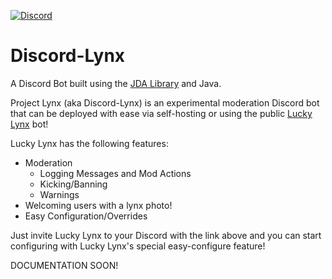 [discord-invite]: https://discord.gg/u9wMgBY

[ ![Discord](https://discordapp.com/api/guilds/590215639785013298/widget.png) ][discord-invite]
# Discord-Lynx
A Discord Bot built using the [JDA Library](https://github.com/DV8FromTheWorld/JDA) and Java.

Project Lynx (aka Discord-Lynx) is an experimental moderation Discord bot that can be deployed with ease via self-hosting or using the public [Lucky Lynx](https://discordapp.com/oauth2/authorize?client_id=589284688376496138&scope=bot&permissions=8) bot!

Lucky Lynx has the following features:
- Moderation
  - Logging Messages and Mod Actions
  - Kicking/Banning
  - Warnings
- Welcoming users with a lynx photo!
- Easy Configuration/Overrides

Just invite Lucky Lynx to your Discord with the link above and you can start configuring with Lucky Lynx's special easy-configure feature! 

DOCUMENTATION SOON!

